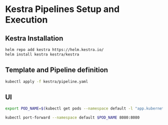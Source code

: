 
# Kestra Pipelines Setup and Execution

## Kestra Installation

```sh
helm repo add kestra https://helm.kestra.io/
helm install kestra kestra/kestra
```

## Template and Pipeline definition

```sh
kubectl apply -f kestra/pipeline.yaml
```

## UI

```sh
export POD_NAME=$(kubectl get pods --namespace default -l "app.kubernetes.io/name=kestra,app.kubernetes.io/instance=kestra,app.kubernetes.io/component=standalone" -o jsonpath="{.items[0].metadata.name}")

kubectl port-forward --namespace default $POD_NAME 8080:8080
```
